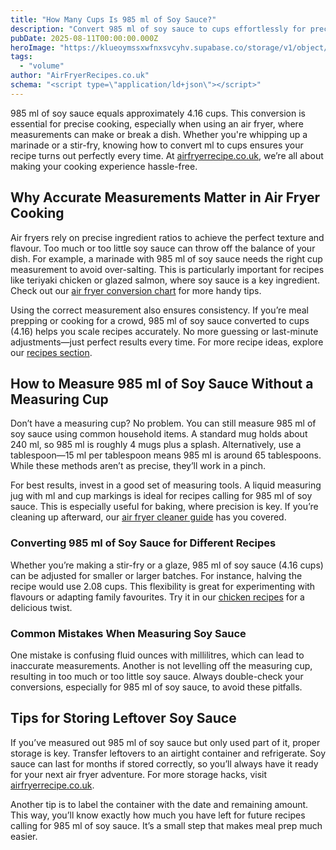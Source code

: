 ```yaml
---
title: "How Many Cups Is 985 ml of Soy Sauce?"
description: "Convert 985 ml of soy sauce to cups effortlessly for precise cooking and baking. Get accurate measurements in seconds!"
pubDate: 2025-08-11T00:00:00.000Z
heroImage: "https://klueoymssxwfnxsvcyhv.supabase.co/storage/v1/object/public/md/how-many-cups-is-985-ml-of-soy-sauce-96153417.webp"
tags:
  - "volume"
author: "AirFryerRecipes.co.uk"
schema: "<script type=\"application/ld+json\"></script>"
---
```


<p>985 ml of soy sauce equals approximately 4.16 cups. This conversion is essential for precise cooking, especially when using an air fryer, where measurements can make or break a dish. Whether you're whipping up a marinade or a stir-fry, knowing how to convert ml to cups ensures your recipe turns out perfectly every time. At <a href=https://www.airfryerrecipe.co.uk>airfryerrecipe.co.uk</a>, we’re all about making your cooking experience hassle-free.</p>

<h2>Why Accurate Measurements Matter in Air Fryer Cooking</h2>
<p>Air fryers rely on precise ingredient ratios to achieve the perfect texture and flavour. Too much or too little soy sauce can throw off the balance of your dish. For example, a marinade with 985 ml of soy sauce needs the right cup measurement to avoid over-salting. This is particularly important for recipes like teriyaki chicken or glazed salmon, where soy sauce is a key ingredient. Check out our <a href=https://www.airfryerrecipe.co.uk/air-fryer-conversion-chart>air fryer conversion chart</a> for more handy tips.</p>
<p>Using the correct measurement also ensures consistency. If you’re meal prepping or cooking for a crowd, 985 ml of soy sauce converted to cups (4.16) helps you scale recipes accurately. No more guessing or last-minute adjustments—just perfect results every time. For more recipe ideas, explore our <a href=https://www.airfryerrecipe.co.uk/recipes>recipes section</a>.</p>

<h2>How to Measure 985 ml of Soy Sauce Without a Measuring Cup</h2>
<p>Don’t have a measuring cup? No problem. You can still measure 985 ml of soy sauce using common household items. A standard mug holds about 240 ml, so 985 ml is roughly 4 mugs plus a splash. Alternatively, use a tablespoon—15 ml per tablespoon means 985 ml is around 65 tablespoons. While these methods aren’t as precise, they’ll work in a pinch.</p>
<p>For best results, invest in a good set of measuring tools. A liquid measuring jug with ml and cup markings is ideal for recipes calling for 985 ml of soy sauce. This is especially useful for baking, where precision is key. If you’re cleaning up afterward, our <a href=https://www.airfryerrecipe.co.uk/air-fryer-cleaner>air fryer cleaner guide</a> has you covered.</p>

<h3>Converting 985 ml of Soy Sauce for Different Recipes</h3>
<p>Whether you’re making a stir-fry or a glaze, 985 ml of soy sauce (4.16 cups) can be adjusted for smaller or larger batches. For instance, halving the recipe would use 2.08 cups. This flexibility is great for experimenting with flavours or adapting family favourites. Try it in our <a href=https://www.airfryerrecipe.co.uk/recipe-category/chicken>chicken recipes</a> for a delicious twist.</p>

<h3>Common Mistakes When Measuring Soy Sauce</h3>
<p>One mistake is confusing fluid ounces with millilitres, which can lead to inaccurate measurements. Another is not levelling off the measuring cup, resulting in too much or too little soy sauce. Always double-check your conversions, especially for 985 ml of soy sauce, to avoid these pitfalls.</p>

<h2>Tips for Storing Leftover Soy Sauce</h2>
<p>If you’ve measured out 985 ml of soy sauce but only used part of it, proper storage is key. Transfer leftovers to an airtight container and refrigerate. Soy sauce can last for months if stored correctly, so you’ll always have it ready for your next air fryer adventure. For more storage hacks, visit <a href=https://www.airfryerrecipe.co.uk>airfryerrecipe.co.uk</a>.</p>
<p>Another tip is to label the container with the date and remaining amount. This way, you’ll know exactly how much you have left for future recipes calling for 985 ml of soy sauce. It’s a small step that makes meal prep much easier.</p>
